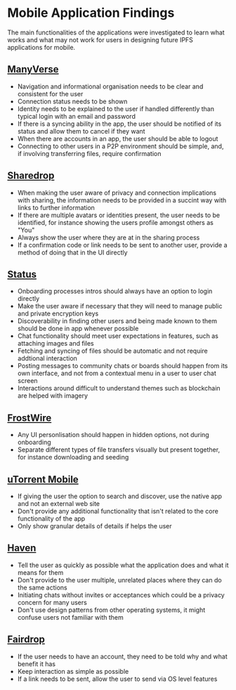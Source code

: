 # Mobile Application Findings



The main functionalities of the applications were investigated to learn what works and what may not work for users in designing future IPFS applications for mobile.

## [ManyVerse](mobile-survey-review-1/manyverse.md)

* Navigation and informational organisation needs to be clear and consistent for the user
* Connection status needs to be shown
* Identity needs to be explained to the user if handled differently than typical login with an email and password
* If there is a syncing ability in the app, the user should be notified of its status and allow them to cancel if they want
* When there are accounts in an app, the user should be able to logout
* Connecting to other users in a P2P environment should be simple, and, if involving transferring files, require confirmation

## [Sharedrop](mobile-survey-review-1/sharedrop.io.md)

* When making the user aware of privacy and connection implications with sharing, the information needs to be provided in a succint way with links to further information
* If there are multiple avatars or identities present, the user needs to be identified, for instance showing the users profile amongst others as "You"
* Always show the user where they are at in the sharing process
* If a confirmation code or link needs to be sent to another user, provide a method of doing that in the UI directly

## [Status](mobile-survey-review-1/status.md)

* Onboarding processes intros should always have an option to login directly
* Make the user aware if necessary that they will need to manage public and private encryption keys
* Discoverability in finding other users and being made known to them should be done in app whenever possible
* Chat functionality should meet user expectations in features, such as attaching images and files
* Fetching and syncing of files should be automatic and not require addtional interaction
* Posting messages to community chats or boards should happen from its own interface, and not from a contextual menu in a user to user chat screen
* Interactions around difficult to understand themes such as blockchain are helped with imagery

## [FrostWire](mobile-survey-review-1/frostwire.md)

* Any UI personlisation should happen in hidden options, not during onboarding
* Separate different types of file transfers visually but present together, for instance downloading and seeding 

## [uTorrent Mobile](mobile-survey-review-1/utorrent-mobile.md)

* If giving the user the option to search and discover, use the native app and not an external web site
* Don't provide any additional functionality that isn't related to the core functionality of the app
* Only show granular details of details if helps the user

## [Haven](mobile-survey-review-1/haven.md)

* Tell the user as quickly as possible what the application does and what it means for them
* Don't provide to the user multiple, unrelated places where they can do the same actions
* Initiating chats without invites or acceptances which could be a privacy concern for many users
* Don't use design patterns from other operating systems, it might confuse users not familiar with them

## [Fairdrop](mobile-survey-review-1/fairdrop.md)

* If the user needs to have an account, they need to be told why and what benefit it has
* Keep interaction as simple as possible
* If a link needs to be sent, allow the user to send via OS level features

